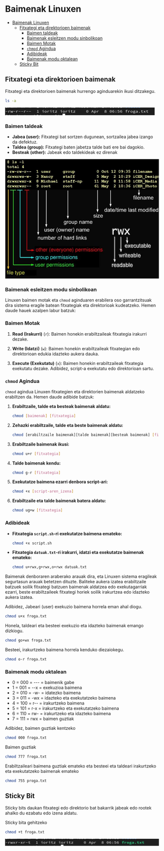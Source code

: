 # Baimenak Linuxen
  
- [Baimenak Linuxen](#baimenak-linuxen)
  - [Fitxategi eta direktorioen baimenak](#fitxategi-eta-direktorioen-baimenak)
    - [Baimen taldeak](#baimen-taldeak)
    - [Baimenak esleitzen modu sinbolikoan](#baimenak-esleitzen-modu-sinbolikoan)
    - [Baimen Motak](#baimen-motak)
    - [`chmod` Agindua](#chmod-agindua)
    - [Adibideak](#adibideak)
    - [Baimenak modu oktalean](#baimenak-modu-oktalean)
  - [Sticky Bit](#sticky-bit)

## Fitxategi eta direktorioen baimenak

Fitxategi eta direktorioen baimenak hurrengo aginduarekin ikusi ditzakegu.

```bash
ls -a
```

![alt text](image.png)

### Baimen taldeak

- **Jabea (user):** Fitxategi bat sortzen dugunean, sortzailea jabea izango da defektuz.
- **Taldea (group):** Fitxategi baten jabetza talde bati ere bai dagokio.
- **Besteak (other):** Jabeak edo taldekideak ez direnak

![alt text](image-2.png)

### Baimenak esleitzen modu sinbolikoan

Linuxen baimen motak eta `chmod` aginduaren erabilera oso garrantzitsuak dira sistema eragile batean fitxategiak eta direktorioak kudeatzeko. Hemen daude hauek azalpen labur batzuk:

### Baimen Motak

1. **Read (Irakurri)** (`r`): Baimen honekin erabiltzaileak fitxategia irakurri dezake.
   
2. **Write (Idatzi)** (`w`): Baimen honekin erabiltzaileak fitxategian edo direktorioan edukia idazteko aukera dauka.
   
3. **Execute (Exekutatu)** (`x`): Baimen honekin erabiltzaileak fitxategia exekutatu dezake. Adibidez, script-a exekutatu edo direktorioan sartu.

### `chmod` Agindua

`chmod` agindua Linuxen fitxategien eta direktorien baimenak aldatzeko erabiltzen da. Hemen daude adibide batzuk:

1. **Erabiltzaile, talde eta besteak baimenak aldatu:**
   ```bash
   chmod [baimenak] [fitxategia]
   ```

2. **Zehazki erabiltzaile, talde eta beste baimenak aldatu:**
   ```bash
   chmod [erabiltzaile baimenak][talde baimenak][besteak baimenak] [fitxategia]
   ```

3. **Erabiltzaile baimenak ikusi:**
   ```bash
   chmod u+r [fitxategia]
   ```

4. **Talde baimenak kendu:**
   ```bash
   chmod g-r [fitxategia]
   ```

5. **Exekutatze baimena ezarri denbora script-ari:**
   ```bash
   chmod +x [script-aren_izena]
   ```

6. **Erabiltzaile eta talde baimenak batera aldatu:**
   ```bash
   chmod ug+w [fitxategia]
   ```

### Adibideak

- **Fitxategia `script.sh`-ri exekutatze baimena emateko:**
  ```bash
  chmod +x script.sh
  ```

- **Fitxategia `datuak.txt`-ri irakurri, idatzi eta exekutatze baimenak emateko:**
  ```bash
  chmod u+rwx,g+rwx,o+rwx datuak.txt
  ```

Baimenak denboraren araberako arauak dira, eta Linuxen sistema eragileak segurtasun arauak betetzen dituzte. Baliteke aukera izatea erabiltzaile batzuek soilik fitxategi batzuen baimenak aldatzea edo exekutagarriak ezarri, beste erabiltzaileek fitxategi horiek soilik irakurtzea edo idazteko aukera izatea.

Adibidez, Jabeari (user) exekuzio baimena horrela eman ahal diogu.
```bash
chmod u+x froga.txt
```

Honela, taldeari eta besteei exekuzio eta idazteko baimenak emango dizkiogu.
```bash
chmod go+wx froga.txt
```

Besteei, irakurtzeko baimena horrela kenduko diezaiokegu.
```bash
chmod o-r froga.txt
```

### Baimenak modu oktalean

- 0 = 000 = --- = baimenik gabe
- 1 = 001 = --x = exekuzioa baimena
- 2 = 010 = -w- = idatezko baimena
- 3 = 011 = -wx = idazteko eta exekutatzeko baimena
- 4 = 100 = r-- = irakurtzeko baimena
- 5 = 101 = r-x = irakurtzeko eta exekutatzeko baimena
- 6 = 110 = rw- = irakurtzeko eta idazteko baimena
- 7 = 111 = rwx = baimen guztiak

Adibidez, baimen guztiak  kentzeko
```bash
chmod 000 froga.txt
```

Baimen guztiak
```bash
chmod 777 froga.txt
```

Erabiltzaileari baimena guztiak emateko eta besteei eta taldeari irakurtzeko eta exekutatzeko baimenak emateko
```bash
chmod 755 proga.txt
```

## Sticky Bit

Sticky bits daukan fitxategi edo direktorio bat bakarrik jabeak edo rootek ahalko du ezabatu edo izena aldatu.

Sticky bita gehitzeko

```bash
chmod +t froga.txt
```

![alt text](image-1.png)